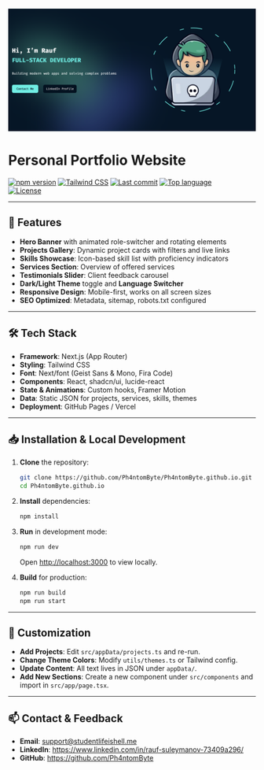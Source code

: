 ![main menu](src/assets/images/main_menu.png)

# Personal Portfolio Website
[![npm version](https://img.shields.io/npm/v/gh-pages)](#)
[![Tailwind CSS](https://img.shields.io/badge/Tailwind_CSS-%5E4.0.6-blue)](#)
[![Last commit](https://img.shields.io/github/last-commit/Ph4ntomByte/profile)](https://github.com/Ph4ntomByte/profile/commits)
[![Top language](https://img.shields.io/github/languages/top/Ph4ntomByte/profile)](https://github.com/Ph4ntomByte/profile)  
[![License](https://img.shields.io/github/license/Ph4ntomByte/profile)](https://github.com/Ph4ntomByte/profile/blob/main/LICENSE)

---

## 🚀 Features

- **Hero Banner** with animated role-switcher and rotating elements
- **Projects Gallery**: Dynamic project cards with filters and live links
- **Skills Showcase**: Icon-based skill list with proficiency indicators
- **Services Section**: Overview of offered services
- **Testimonials Slider**: Client feedback carousel
- **Dark/Light Theme** toggle and **Language Switcher**
- **Responsive Design**: Mobile-first, works on all screen sizes
- **SEO Optimized**: Metadata, sitemap, robots.txt configured

---

## 🛠️ Tech Stack

- **Framework**: Next.js (App Router)
- **Styling**: Tailwind CSS
- **Font**: Next/font (Geist Sans & Mono, Fira Code)
- **Components**: React, shadcn/ui, lucide-react
- **State & Animations**: Custom hooks, Framer Motion
- **Data**: Static JSON for projects, services, skills, themes
- **Deployment**: GitHub Pages / Vercel

---

## 📥 Installation & Local Development

1. **Clone** the repository:
   ```bash
   git clone https://github.com/Ph4ntomByte/Ph4ntomByte.github.io.git
   cd Ph4ntomByte.github.io
   ```

2. **Install** dependencies:
   ```bash
   npm install
   ```

3. **Run** in development mode:
   ```bash
   npm run dev
   ```
   Open [http://localhost:3000](http://localhost:3000) to view locally.

4. **Build** for production:
   ```bash
   npm run build
   npm run start
   ```

---

## 🧩 Customization

- **Add Projects**: Edit `src/appData/projects.ts` and re-run.
- **Change Theme Colors**: Modify `utils/themes.ts` or Tailwind config.
- **Update Content**: All text lives in JSON under `appData/`.
- **Add New Sections**: Create a new component under `src/components` and import in `src/app/page.tsx`.

---

## 📫 Contact & Feedback

- **Email**: support@studentlifeishell.me
- **LinkedIn**: https://www.linkedin.com/in/rauf-suleymanov-73409a296/
- **GitHub**: https://github.com/Ph4ntomByte  